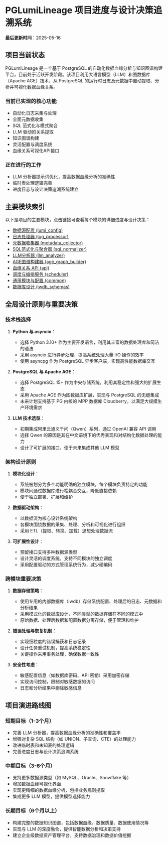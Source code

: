 # PGLumiLineage 项目进度与设计决策追溯系统

**最后更新时间**：2025-05-16

## 项目当前状态

PGLumiLineage 是一个基于 PostgreSQL 的自动化数据血缘分析与知识图谱构建平台，目前处于活跃开发阶段。该项目利用大语言模型（LLM）和图数据库（Apache AGE）技术，从 PostgreSQL 的运行时日志及元数据中自动提取、分析并可视化数据血缘关系。

### 当前已实现的核心功能

- 自动化日志采集与处理
- 全面元数据收集
- SQL 范式化与模式聚合
- LLM 驱动的关系提取
- 知识图谱构建
- 灵活配置与调度系统
- 血缘关系可视化API接口

### 正在进行的工作

- LLM 分析器提示词优化，提高数据血缘分析的准确性
- 临时表处理逻辑完善
- 进度日志与设计决策追溯系统建立

## 主要模块索引

以下是项目的主要模块，点击链接可查看每个模块的详细进度与设计决策：

- [数据源配置 (lumi_config)](./lumi_config_decisions.md)
- [日志处理器 (log_processor)](./log_processor_decisions.md)
- [元数据收集器 (metadata_collector)](./metadata_collector_decisions.md)
- [SQL范式化与聚合器 (sql_normalizer)](./sql_normalizer_decisions.md)
- [LLM分析器 (llm_analyzer)](./llm_analyzer_decisions.md)
- [AGE图谱构建器 (age_graph_builder)](./age_builder_decisions.md)
- [血缘关系 API (api)](./api_decisions.md)
- [调度与编排服务 (scheduler)](./scheduler_decisions.md)
- [通用模块与配置 (common)](./common_decisions.md)
- [数据库设计 (iwdb_schemas)](./database_design_decisions.md)

## 全局设计原则与重要决策

### 技术栈选择

1. **Python 与 asyncio**：
   - 选择 Python 3.10+ 作为主要开发语言，利用其丰富的数据处理库和简洁的语法
   - 采用 asyncio 进行异步处理，提高系统处理大量 I/O 操作的效率
   - 使用 asyncpg 作为 PostgreSQL 异步客户端，实现高性能数据库交互

2. **PostgreSQL 与 Apache AGE**：
   - 选择 PostgreSQL 15+ 作为中央存储系统，利用其稳定性和强大的扩展生态
   - 采用 Apache AGE 作为图数据库扩展，实现与 PostgreSQL 的无缝集成
   - 未来计划支持基于 PG 内核的 MPP 数据库 Cloudberry，以满足大规模生产环境需求

3. **LLM 技术选型**：
   - 初期集成阿里云通义千问（Qwen）系列，通过 OpenAI 兼容 API 调用
   - 选择 Qwen 的原因是其在中文语境下的优秀表现和对结构化数据处理的能力
   - 设计了可扩展的接口，便于未来集成其他 LLM 模型

### 架构设计原则

1. **模块化设计**：
   - 系统被划分为多个功能明确的独立模块，每个模块负责特定的功能
   - 模块间通过数据库进行松耦合交互，降低直接依赖
   - 便于独立部署、扩展和维护

2. **数据驱动架构**：
   - 以数据流为核心设计系统架构
   - 各模块围绕数据的采集、处理、分析和可视化进行组织
   - 采用 ETL（提取、转换、加载）思想处理数据流

3. **可扩展性设计**：
   - 预留接口支持多种数据源类型
   - 设计灵活的调度系统，支持不同模块的独立调度
   - 采用配置驱动的方式管理系统行为，减少硬编码

### 跨模块重要决策

1. **数据存储策略**：
   - 使用专用的内部数据库（iwdb）存储系统配置、处理后的日志、元数据和分析结果
   - 采用模式化的数据库设计，不同类型的数据存储在不同的模式中
   - 原始数据、处理后数据和配置数据分离存储，便于管理和维护

2. **错误处理与恢复机制**：
   - 实现细粒度的错误捕获和日志记录
   - 设计任务重试机制，提高系统稳定性
   - 关键操作采用事务处理，确保数据一致性

3. **安全性考虑**：
   - 敏感配置信息（如数据库密码、API 密钥）采用加密存储
   - 实现访问控制，限制对敏感数据的访问
   - 日志和分析结果中剔除敏感信息

## 项目演进路线图

### 短期目标（1-3个月）

- 完善 LLM 分析器，提高数据血缘分析的准确性和覆盖率
- 增强对复杂 SQL 结构（如 UNION、子查询、CTE）的处理能力
- 改进临时表和未知表的处理逻辑
- 完善进度日志与设计决策追溯系统

### 中期目标（3-6个月）

- 支持更多数据源类型（如 MySQL、Oracle、Snowflake 等）
- 增加数据血缘可视化界面
- 实现更精细的数据血缘分析，包括业务规则提取
- 集成更多 LLM 模型，提供模型选择能力

### 长期目标（6个月以上）

- 构建完整的数据知识图谱，包括数据血缘、数据质量、数据使用情况等
- 实现与 LLM 的深度融合，提供智能数据分析和决策支持
- 建立企业级数据资产管理平台，支持数据治理和数据价值挖掘
